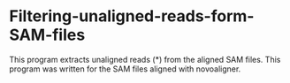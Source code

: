 # Filtering-unaligned-reads-form-SAM-files


This program extracts unaligned reads (*) from the aligned SAM files. This program was written for the SAM files aligned with novoaligner.



